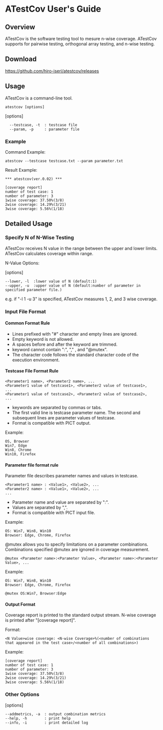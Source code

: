 # ATestCov User's Guide

## Overview

ATestCov is the software testing tool to mesure n-wise coverage. 
ATestCov supports for pairwise testing, orthogonal array testing, and n-wise testing.

## Download

https://github.com/hiro-iseri/atestcov/releases

## Usage

ATestCov is a command-line tool.

```
atestcov [options]
```

[options]
```
  --testcase, -t  : testcase file
  --param, -p     : parameter file
```

### Example

Command Example:

```
atestcov --testcase testcase.txt --param parameter.txt
```

Result Example:

```
*** atestcov(ver.0.02) ***

[coverage report]
number of test case: 1
number of parameter: 3
1wise coverage: 37.50%(3/8)
2wise coverage: 14.29%(3/21)
3wise coverage: 5.56%(1/18)
```

## Detailed Usage 

### Specify N of N-Wise Testing

ATestCov receives N value in the range between the upper and lower limits. ATestCov calculates coverage within range.

N-Value Options:

[options]
```
--lower, -l  :lower value of N (default:1)
--upper, -u  :upper value of N (default:number of parameter in specified parameter file.)
```

e.g. if "-l 1 -u 3" is specified, ATestCov measures 1, 2, and 3 wise coverage.

### Input File Format

#### Common Format Rule

- Lines prefixed with "#" character and empty lines are ignored.
- Empty keyword is not allowed.
- A spaces before and after the keyword are trimmed.
- keyword cannot contain ":",  "," , and "@mutex".
- The character code follows the  standard character code of the execution environment.

#### Testcase File Format Rule

```
<Parameter1 name>, <Parameter2 name>, ...
<Parameter1 value of testcase1>, <Parameter2 value of testcase1>, 
...
<Parameter1 value of testcase2>, <Parameter2 value of testcase2>, 
...
```

- keywords are separated by commas or tabs.
- The first valid line is testcase parameter name.
The second and subsequent lines are parameter values of testcase.
- Format is compatible with PICT output.


Example:

```
OS, Browser
Win7, Edge
Win8, Chrome
Win10, Firefox
```

#### Parameter file format rule

Parameter file describes parameter names and values in testcase.

```
<Parameter1 name> : <Value1>, <Value2>, ...
<Parameter2 name> : <Value1>, <Value2>, ...
...
```

- Parameter name and value are separated by ":".
- Values are separated by ",".
- Format is compatible with PICT input file.

Example:

```
OS: Win7, Win8, Win10
Browser: Edge, Chrome, Firefox
```

@mutex allows you to specify limitations on a parameter combinations.
Combinations specified @mutex are ignored in coverage measurement.

```
@mutex <Parameter name>:<Parameter Value>, <Parameter name>:<Parameter Value>, ...
```

Example:

```
OS: Win7, Win8, Win10
Browser: Edge, Chrome, Firefox

@mutex OS:Win7, Browser:Edge
```


#### Output Format

Coverage report is printed to the standard output stream. 
N-wise coverage is printed after "[coverage report]".

Format:

```
<N Value>wise coverage: <N-wise Coverage>%(<number of combinations that appeared in the test case>/<number of all combinations>)
```

Example:

```
[coverage report]
number of test case: 1
number of parameter: 3
1wise coverage: 37.50%(3/8)
2wise coverage: 14.29%(3/21)
3wise coverage: 5.56%(1/18)
```

### Other Options

[options]
```
--addmetrics, -a  : output combination metrics
--help, -h        : print help
--info, -i        : print detailed log
```
